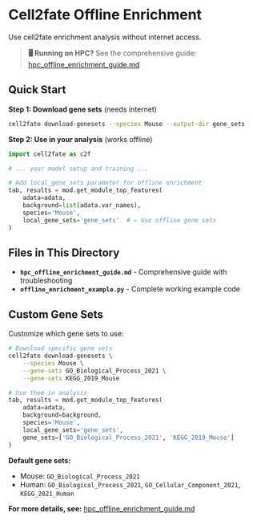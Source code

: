 # Cell2fate Offline Enrichment

Use cell2fate enrichment analysis without internet access.

> **🖥️ Running on HPC?** See the comprehensive guide: [hpc_offline_enrichment_guide.md](hpc_offline_enrichment_guide.md)

## Quick Start

**Step 1: Download gene sets** (needs internet)
```bash
cell2fate download-genesets --species Mouse --output-dir gene_sets
```

**Step 2: Use in your analysis** (works offline)
```python
import cell2fate as c2f

# ... your model setup and training ...

# Add local_gene_sets parameter for offline enrichment
tab, results = mod.get_module_top_features(
    adata=adata,
    background=list(adata.var_names),
    species='Mouse',
    local_gene_sets='gene_sets'  # ← Use offline gene sets
)
```

## Files in This Directory

- **`hpc_offline_enrichment_guide.md`** - Comprehensive guide with troubleshooting
- **`offline_enrichment_example.py`** - Complete working example code

## Custom Gene Sets

Customize which gene sets to use:

```bash
# Download specific gene sets
cell2fate download-genesets \
    --species Mouse \
    --gene-sets GO_Biological_Process_2021 \
    --gene-sets KEGG_2019_Mouse
```

```python
# Use them in analysis
tab, results = mod.get_module_top_features(
    adata=adata,
    background=background,
    species='Mouse',
    local_gene_sets='gene_sets',
    gene_sets=['GO_Biological_Process_2021', 'KEGG_2019_Mouse']
)
```

**Default gene sets:**
- Mouse: `GO_Biological_Process_2021`
- Human: `GO_Biological_Process_2021`, `GO_Cellular_Component_2021`, `KEGG_2021_Human`

**For more details, see:** [hpc_offline_enrichment_guide.md](hpc_offline_enrichment_guide.md)
